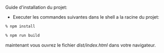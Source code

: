Guide d'installation du projet:
- Executer les commandes suivantes dans le shell a la racine du projet:
```sh
% npm install
```

```sh
% npm run build
```

maintenant vous ouvrez le fichier *dist/index.html* dans votre navigateur.
